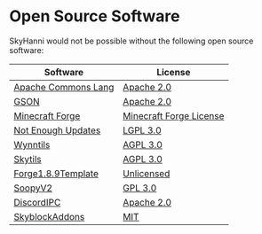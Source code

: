 # Open Source Software

SkyHanni would not be possible without the following open source software:

| Software                                                                       | License                                                                                                           |
|--------------------------------------------------------------------------------|-------------------------------------------------------------------------------------------------------------------|
| [Apache Commons Lang](https://github.com/apache/commons-lang)                  | [Apache 2.0](https://github.com/apache/commons-lang/blob/master/LICENSE.txt)                                      |
| [GSON](https://github.com/google/gson)                                         | [Apache 2.0](https://github.com/google/gson/blob/master/LICENSE)                                                  |
| [Minecraft Forge](https://github.com/MinecraftForge/MinecraftForge/tree/1.8.9) | [Minecraft Forge License](https://github.com/MinecraftForge/MinecraftForge/blob/1.8.9/MinecraftForge-License.txt) |
| [Not Enough Updates](https://github.com/NotEnoughUpdates/NotEnoughUpdates/)    | [LGPL 3.0](https://github.com/NotEnoughUpdates/NotEnoughUpdates/blob/master/COPYING)                              |
| [Wynntils](https://github.com/Wynntils/Wynntils)                               | [AGPL 3.0](https://github.com/Wynntils/Wynntils/blob/development/LICENSE)                                         |
| [Skytils](https://github.com/Skytils/SkytilsMod)                               | [AGPL 3.0](https://github.com/Skytils/SkytilsMod/blob/1.x/LICENSE.md)                                             |
| [Forge1.8.9Template](https://github.com/romangraef/Forge1.8.9Template)         | [Unlicensed](https://github.com/romangraef/Forge1.8.9Template/blob/master/LICENSE)                                |
| [SoopyV2](https://github.com/Soopyboo32/SoopyV2)                               | [GPL 3.0](https://github.com/Soopyboo32/SoopyV2/blob/master/LICENSE)                                              |
| [DiscordIPC](https://github.com/jagrosh/DiscordIPC)                            | [Apache 2.0](https://github.com/jagrosh/DiscordIPC/blob/master/LICENSE)                                           |
| [SkyblockAddons](https://github.com/BiscuitDevelopment/SkyblockAddons/)        | [MIT](https://github.com/BiscuitDevelopment/SkyblockAddons/blob/e9fd003f359b357f52b7430c24e64a4c8192a868/LICENSE) |
